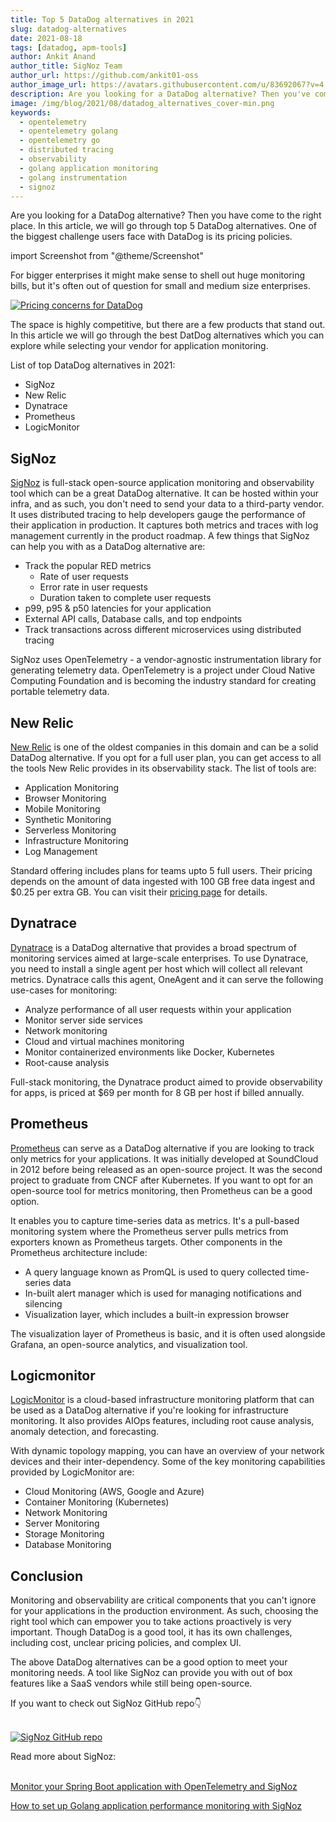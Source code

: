 ```yaml
---
title: Top 5 DataDog alternatives in 2021
slug: datadog-alternatives
date: 2021-08-18
tags: [datadog, apm-tools]
author: Ankit Anand
author_title: SigNoz Team
author_url: https://github.com/ankit01-oss
author_image_url: https://avatars.githubusercontent.com/u/83692067?v=4
description: Are you looking for a DataDog alternative? Then you've come to the right place. In this article, we will explore the top 5 alternatives to DataDog. 1.SigNoz 2.New Relic 3.Dynatrace...
image: /img/blog/2021/08/datadog_alternatives_cover-min.png
keywords:
  - opentelemetry
  - opentelemetry golang
  - opentelemetry go
  - distributed tracing
  - observability
  - golang application monitoring
  - golang instrumentation
  - signoz
---
```


<head>
  <link rel="canonical" href="https://signoz.io/blog/datadog-alternatives/"/>
</head>

Are you looking for a DataDog alternative? Then you have come to the right place. In this article, we will go through top 5 DataDog alternatives. One of the biggest challenge users face with DataDog is its pricing policies.

<!--truncate-->

import Screenshot from "@theme/Screenshot"

<Screenshot
  alt="Monitor your Go applications with SigNoz"
  height={500}
  src="/img/blog/2021/08/datadog_alternatives_cover-min.png"
  width={700}
/>

For bigger enterprises it might make sense to shell out huge monitoring bills, but it's often out of question for small and medium size enterprises.

[![Pricing concerns for DataDog](/img/blog/2021/08/datadog_alternative_reddit.png)](https://www.reddit.com/r/devops/comments/fp7xl7/warning_avoid_datadog_at_all_costs/)

The space is highly competitive, but there are a few products that stand out. In this article we will go through the best DatDog alternatives which you can explore while selecting your vendor for application monitoring.

List of top DataDog alternatives in 2021:

- SigNoz
- New Relic
- Dynatrace
- Prometheus
- LogicMonitor

## SigNoz

[SigNoz](https://signoz.io/?utm_source=blog&utm_medium=article) is full-stack open-source application monitoring and observability tool which can be a great DataDog alternative. It can be hosted within your infra, and as such, you don't need to send your data to a third-party vendor. It uses distributed tracing to help developers gauge the performance of their application in production. It captures both metrics and traces with log management currently in the product roadmap.
A few things that SigNoz can help you with as a DataDog alternative are:

- Track the popular RED metrics
  - Rate of user requests
  - Error rate in user requests
  - Duration taken to complete user requests
- p99, p95 & p50 latencies for your application
- External API calls, Database calls, and top endpoints
- Track transactions across different microservices using distributed tracing

SigNoz uses OpenTelemetry - a vendor-agnostic instrumentation library for generating telemetry data. OpenTelemetry is a project under Cloud Native Computing Foundation and is becoming the industry standard for creating portable telemetry data.

<Screenshot
  alt="SigNoz showing popular RED metrics for application monitoring"
  height={500}
  src="/img/blog/common/signoz_charts_application_metrics.png"
  title="SigNoz Dashboard with visualization of the popular RED metrics for your application (Number of requests, rate of error & duration)"
  width={700}
/>

<Screenshot
  alt="SigNoz flamegraphs and gantt charts"
  height={500}
  src="/img/blog/common/signoz_flamegraphs.png"
  title="SigNoz also has Flamegraphs and Gantt charts to visualize distributed tracing for your microservice application"
  width={700}
/>

## New Relic

<a href = "https://newrelic.com/" rel="noopener noreferrer nofollow" target="_blank" >New Relic</a> is one of the oldest companies in this domain and can be a solid DataDog alternative. If you opt for a full user plan, you can get access to all the tools New Relic provides in its observability stack. The list of tools are:

- Application Monitoring
- Browser Monitoring
- Mobile Monitoring
- Synthetic Monitoring
- Serverless Monitoring
- Infrastructure Monitoring
- Log Management

Standard offering includes plans for teams upto 5 full users. Their pricing depends on the amount of data ingested with 100 GB free data ingest and $0.25 per extra GB. You can visit their <a href = "https://newrelic.com/pricing" rel="noopener noreferrer nofollow" target="_blank" >pricing page</a> for details.

<Screenshot
  alt="New Relic dashboard"
  height={500}
  src="/img/blog/2021/08/Datadog_alt_New_relic_dashboard-min.png"
  title="New Relic Dashboard"
  width={700}
/>

## Dynatrace

<a href = "https://www.dynatrace.com/" rel="noopener noreferrer nofollow" target="_blank" >Dynatrace</a> is a DataDog alternative that provides a broad spectrum of monitoring services aimed at large-scale enterprises. To use Dynatrace, you need to install a single agent per host which will collect all relevant metrics. Dynatrace calls this agent, OneAgent and it can serve the following use-cases for monitoring:

- Analyze performance of all user requests within your application
- Monitor server side services
- Network monitoring
- Cloud and virtual machines monitoring
- Monitor containerized environments like Docker, Kubernetes
- Root-cause analysis

Full-stack monitoring, the Dynatrace product aimed to provide observability for apps, is priced at $69 per month for 8 GB per host if billed annually.
<Screenshot
  alt="Dynatrace dashboard"
  height={500}
  src="/img/blog/2021/08/datadog_alternative_dynatrace_dashboard.png"
  title="Dynatrace dashboard (Source: Dynatrace website)"
  width={700}
/>

## Prometheus

<a href = "https://prometheus.io/" rel="noopener noreferrer nofollow" target="_blank" >Prometheus</a> can serve as a DataDog alternative if you are looking to track only metrics for your applications. It was initially developed at SoundCloud in 2012 before being released as an open-source project. It was the second project to graduate from CNCF after Kubernetes. If you want to opt for an open-source tool for metrics monitoring, then Prometheus can be a good option.

It enables you to capture time-series data as metrics. It's a pull-based monitoring system where the Prometheus server pulls metrics from exporters known as Prometheus targets. Other components in the Prometheus architecture include:

- A query language known as PromQL is used to query collected time-series data
- In-built alert manager which is used for managing notifications and silencing
- Visualization layer, which includes a built-in expression browser

The visualization layer of Prometheus is basic, and it is often used alongside Grafana, an open-source analytics, and visualization tool.

<Screenshot
  alt="Prometheus Expression Browser"
  height={500}
  src="/img/blog/2021/08/datadog_alternative_prom_exp_browser-min.png"
  title="Prometheus expression browser"
  width={700}
/>

<Screenshot
  alt="Grafana used as a visualization layer for Prometheus"
  height={500}
  src="/img/blog/2021/08/dd_alt_prometheus_grafana-min.png"
  title="Grafana used for visualization with Prometheus"
  width={700}
/>

## Logicmonitor

<a href = "https://www.logicmonitor.com/" rel="noopener noreferrer nofollow" target="_blank" >LogicMonitor</a> is a cloud-based infrastructure monitoring platform that can be used as a DataDog alternative if you're looking for infrastructure monitoring. It also provides AIOps features, including root cause analysis, anomaly detection, and forecasting.

With dynamic topology mapping, you can have an overview of your network devices and their inter-dependency. Some of the key monitoring capabilities provided by LogicMonitor are:

- Cloud Monitoring (AWS, Google and Azure)
- Container Monitoring (Kubernetes)
- Network Monitoring
- Server Monitoring
- Storage Monitoring
- Database Monitoring

<Screenshot
    alt="LogicMonitor dashboard"
    height={500}
    src="/img/blog/2021/08/dd_alt_logicmonitor-min.png"
    title="LogicMonitor Dashboard (Source: LogicMonitor website)"
    width={700}
/>

## Conclusion

Monitoring and observability are critical components that you can't ignore for your applications in the production environment. As such, choosing the right tool which can empower you to take actions proactively is very important. Though DataDog is a good tool, it has its own challenges, including cost, unclear pricing policies, and complex UI.

The above DataDog alternatives can be a good option to meet your monitoring needs. A tool like SigNoz can provide you with out of box features like a SaaS vendors while still being open-source.

If you want to check out SigNoz GitHub repo👇<br></br>

[![SigNoz GitHub repo](/img/blog/common/signoz_github.png)](https://github.com/SigNoz/signoz)

Read more about SigNoz:<br></br>

[Monitor your Spring Boot application with OpenTelemetry and SigNoz](https://signoz.io/blog/opentelemetry-spring-boot/)

[How to set up Golang application performance monitoring with SigNoz](https://signoz.io/blog/monitoring-your-go-application-with-signoz/)
